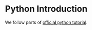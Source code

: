 # Python Introduction

We follow parts of [official python tutorial](https://docs.python.org/3/tutorial/).





